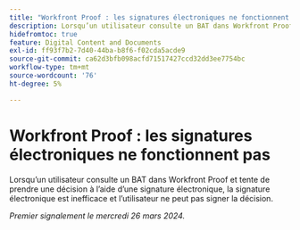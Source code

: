 ```yaml
---
title: "Workfront Proof : les signatures électroniques ne fonctionnent pas"
description: Lorsqu’un utilisateur consulte un BAT dans Workfront Proof et tente de prendre une décision à l’aide d’une signature électronique, la signature électronique est inefficace et l’utilisateur ne peut pas signer la décision.
hidefromtoc: true
feature: Digital Content and Documents
exl-id: ff93f7b2-7d40-44ba-b8f6-f02cda5acde9
source-git-commit: ca62d3bfb098acfd71517427ccd32dd3ee7754bc
workflow-type: tm+mt
source-wordcount: '76'
ht-degree: 5%

---
```


# Workfront Proof : les signatures électroniques ne fonctionnent pas


<!-- 
>[!NOTE]
>
>This issue was fixed on April 5, 2024.

-->

<!--wf. wfp-->

Lorsqu’un utilisateur consulte un BAT dans Workfront Proof et tente de prendre une décision à l’aide d’une signature électronique, la signature électronique est inefficace et l’utilisateur ne peut pas signer la décision.

_Premier signalement le mercredi 26 mars 2024._
